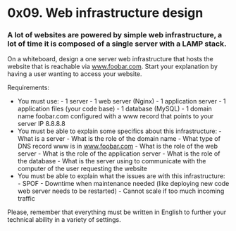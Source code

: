 # 0x09. Web infrastructure design

### A lot of websites are powered by simple web infrastructure, a lot of time it is composed of a single server with a LAMP stack.

On a whiteboard, design a one server web infrastructure that hosts the website that is reachable via www.foobar.com. Start your explanation by having a user wanting to access your website.

Requirements:

 *   You must use:
    -    1 server
    -    1 web server (Nginx)
    -    1 application server
    -    1 application files (your code base)
    -    1 database (MySQL)
    -    1 domain name foobar.com configured with a www record that points to your server IP 8.8.8.8
 *   You must be able to explain some specifics about this infrastructure:
    -    What is a server
    -    What is the role of the domain name
    -    What type of DNS record www is in www.foobar.com
    -    What is the role of the web server
    -    What is the role of the application server
    -    What is the role of the database
    -    What is the server using to communicate with the computer of the user requesting the website
 *   You must be able to explain what the issues are with this infrastructure:
    -    SPOF
    -    Downtime when maintenance needed (like deploying new code web server needs to be restarted)
    -    Cannot scale if too much incoming traffic

Please, remember that everything must be written in English to further your technical ability in a variety of settings.
